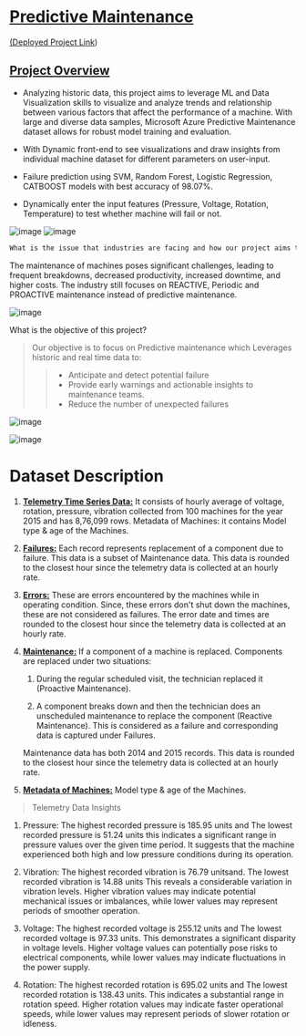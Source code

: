 <a href="#" class="button"> <h1>**Predictive Maintenance**</h1> ([Deployed Project Link](https://aadityakumra-predictivemaintenance.streamlit.app/))</a>

<u><h2>Project Overview</h2></u>

- Analyzing historic data, this project aims to leverage ML and Data Visualization skills to visualize and analyze trends and relationship between various factors that affect the performance of a machine. With large and diverse data samples, Microsoft Azure Predictive Maintenance dataset allows for robust model training and evaluation.
 
 - With Dynamic front-end to see visualizations and draw insights from individual machine dataset for different parameters on user-input.
   
 - Failure prediction using SVM, Random Forest, Logistic Regression, CATBOOST models with best accuracy of 98.07%.
   
 - Dynamically enter the input features (Pressure, Voltage, Rotation, Temperature) to test whether machine will fail or not.

![image](https://github.com/AadityaKumra/PredictiveMaintenance/assets/72290209/540b6803-afd7-4da4-b4c9-8b1204bdff4f)
![image](https://github.com/AadityaKumra/PredictiveMaintenance/assets/72290209/da60abf4-cd0f-4e71-a559-9d69a6d93aac)


```diff 
What is the issue that industries are facing and how our project aims to provide solutions for them?
```


The maintenance of machines poses significant challenges, leading to frequent breakdowns, decreased productivity, increased downtime, and higher costs.
The industry still focuses on REACTIVE, Periodic and PROACTIVE maintenance instead of predictive maintenance. 

![image](https://github.com/AadityaKumra/PredictiveMachineLearning/assets/72290209/12210b2e-2bf3-4443-8637-c83566160c73)

What is the objective of this project?
>
>Our objective is to focus on Predictive maintenance which Leverages historic and real time data to:
>> - Anticipate and detect potential failure <br>
>> - Provide early warnings and actionable insights to maintenance teams. <br>
>> - Reduce the number of unexpected failures <br>
>

![image](https://github.com/AadityaKumra/PredictiveMachineLearning/assets/72290209/5543e955-1757-4417-b8af-9e6346fe3131)

![image](https://github.com/AadityaKumra/PredictiveMachineLearning/assets/72290209/99ca0337-6fc3-42d1-9163-4d47ee51543a)

<h1> Dataset Description </h1>

1. <u>**Telemetry Time Series Data:**</u> It consists of hourly average of voltage, rotation, pressure, vibration collected from 100 machines for the year 2015 and has 8,76,099 rows.
Metadata of Machines: it contains  Model type & age of the Machines.

2. <u>**Failures:**</u> Each record represents replacement of a component due to failure. This data is a subset of Maintenance data. This data is rounded to the closest hour since the telemetry data is collected at an hourly rate. 

3. <u>**Errors:**</u> These are errors encountered by the machines while in operating condition. Since, these errors don't shut down the machines, these are not considered as failures. The error date and times are rounded to the closest hour since the telemetry data is collected at an hourly rate. 

4.  <u>**Maintenance:**</u> If a component of a machine is replaced.  Components are replaced under two situations:

	1. During the regular scheduled visit, the technician replaced it (Proactive Maintenance). 

	2. A component breaks down and then the technician does an unscheduled maintenance to replace the component (Reactive Maintenance). This is considered as a failure and corresponding data is captured under Failures.

    Maintenance data has both 2014 and 2015 records. This data is rounded to the closest hour since the telemetry data is collected at an hourly rate. 
5. <U>**Metadata of Machines:**</U> Model type & age of the Machines.


>Telemetry Data Insights

1. Pressure: The highest recorded pressure is 185.95 units and The lowest recorded pressure is 51.24 units this indicates a significant range in pressure values over the given time period. It suggests that the machine experienced both high and low pressure conditions during its operation.

2.	Vibration: The highest recorded vibration is 76.79 unitsand. The lowest recorded vibration is 14.88 units This reveals a considerable variation in vibration levels. Higher vibration values may indicate potential mechanical issues or imbalances, while lower values may represent periods of smoother operation.
3.	Voltage: The highest recorded voltage is 255.12 units and  The lowest recorded voltage is 97.33 units. This demonstrates a significant disparity in voltage levels. Higher voltage values can potentially pose risks to electrical components, while lower values may indicate fluctuations in the power supply.

4.	Rotation: The highest recorded rotation is 695.02 units and The lowest recorded rotation is 138.43 units. This indicates a substantial range in rotation speed. Higher rotation values may indicate faster operational speeds, while lower values may represent periods of slower rotation or idleness.

